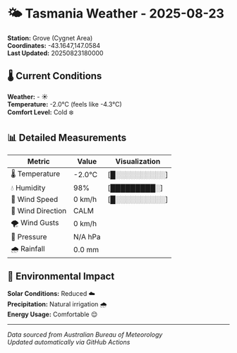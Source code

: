 # 🌤️ Tasmania Weather - 2025-08-23

**Station:** Grove (Cygnet Area)  
**Coordinates:** -43.1647,147.0584  
**Last Updated:** 20250823180000

## 🌡️ Current Conditions

**Weather:** - ☀️  
**Temperature:** -2.0°C (feels like -4.3°C)  
**Comfort Level:** Cold ❄️

## 📊 Detailed Measurements

| Metric | Value | Visualization |
|--------|-------|---------------|
| 🌡️ Temperature | -2.0°C | [█░░░░░░░░░░] |
| 💧 Humidity | 98% | [█████████░] |
| 💨 Wind Speed | 0 km/h | [█░░░░░░░░░░] |
| 🧭 Wind Direction | CALM | |
| 🌪️ Wind Gusts | 0 km/h | |
| 🔽 Pressure | N/A hPa | |
| 🌧️ Rainfall | 0.0 mm | |

## 🌱 Environmental Impact

**Solar Conditions:** Reduced ☁️  
**Precipitation:** Natural irrigation 🌧️  
**Energy Usage:** Comfortable 😌

---
*Data sourced from Australian Bureau of Meteorology*  
*Updated automatically via GitHub Actions*
